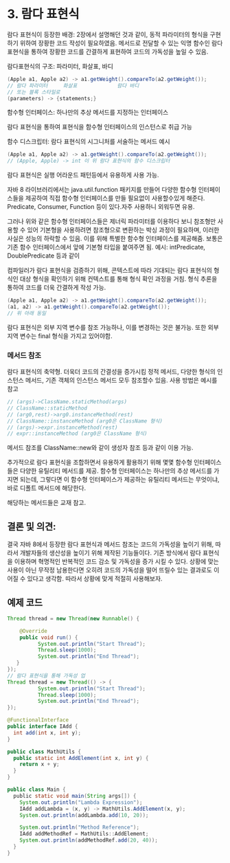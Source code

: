 # 3. 람다 표현식

람다 표현식이 등장한 배경: 2장에서 설명해던 것과 같이, 동적 파라미터의 형식을 구현하기 위하여 장황한 코드 작성이 필요하였음.
메서드로 전달할 수 있는 익명 함수인 람다표현식을 통하여 장황한 코드를 간결하게 표현하여 코드의 가독성을 높일 수 있음.

람다표현식의 구조: 파라미터, 화살표, 바디

```java
(Apple a1, Apple a2) -> a1.getWeight().compareTo(a2.getWeight());
// 람다 파라미터     화살표             람다 바디
// 또는 블록 스타일로
(parameters) -> {statements;}
```

함수형 인터페이스: 하나만의 추상 메서드를 지정하는 인터페이스

람다 표현식을 통하여 표현식을 함수형 인터페이스의 인스턴스로 취급 가능

함수 디스크립터: 람다 표현식의 시그니처를 서술하는 메서드
예시
```java
(Apple a1, Apple a2) -> a1.getWeight().compareTo(a2.getWeight());
// (Apple, Apple) -> int 이 위 람다 표현식의 함수 디스크립터
```

람다 표현식은 실행 어라운드 패턴등에서 유용하게 사용 가능.

자바 8 라이브러리에서는 java.util.function 패키지를 만들어 다양한 함수형 인터페이스들을 제공하여 직접 함수형 인터페이스를 만들 필요없이 사용할수있게 해준다.
Predicate, Consumer, Function 등이 있다.자주 사용하니 외워두면 유용.

그러나 위와 같은 함수형 인터페이스들은 제너릭 파라미터를 이용하다 보니 참조형만 사용할 수 있어 기본형을 사용하려면 참조형으로 변환하는 박싱 과정이 필요하며,
이러한 사실은 성능의 하락할 수 있음. 이를 위해 특별한 함수형 인터페이스를 제공해줌. 보통은 기존 함수 인터페이스에서 앞에 기본형 타입을 붙여주면 됨.
예시: intPredicate, DoublePredicate 등과 같이

컴파일러가 람다 표현식을 검증하기 위해, 콘텍스트에 따라 기대되는 람다 표현식의 형식인 대상 형식을 확인하기 위해 컨텍스트를 통해 형식 확인 과정을 거침.
형식 추론을 통하여 코드를 더욱 간결하게 작성 가능.
```java
(Apple a1, Apple a2) -> a1.getWeight().compareTo(a2.getWeight());
(a1, a2) -> a1.getWeight().compareTo(a2.getWeight());
// 위 아래 동일
```

람다 표현식은 외부 지역 변수를 참조 가능하나, 이를 변경하는 것은 불가능. 또한 외부 지역 변수는 final 형식을 가지고 있어야함.

### 메서드 참조
람다 표현식의 축약형. 더욱더 코드의 간결성을 증가시킴
정적 메서드, 다양한 형식의 인스턴스 메서드, 기존 객체의 인스턴스 메서드 모두 참조할수 있음.
사용 방법은 예시를 참고
```java
// (args)->ClassName.staticMethod(args)
// ClassName::staticMethod
// (arg0,rest)->arg0.instanceMethod(rest)
// ClassName::instanceMethod (arg0은 ClassName 형식)
// (args)->expr.instanceMethod(rest)
// expr::instanceMethod (arg0은 ClassName 형식)
```

메서드 참조를 ClassName::new와 같이 생성자 참조 등과 같이 이용 가능.

추가적으로 람다 표현식을 조합하면서 유용하게 활용하기 위해 몇몇 함수형 인터페이스들은 다양한 유틸리티 메서드를 제공.
함수형 인터페이스는 하나만의 추상 메서드를 가지면 되는데, 그렇다면 이 함수형 인터페이스가 제공하는 유틸리티 메서드는 무엇이냐, 
바로 디폴트 메서드에 해당한다.

해당하는 메서드들은 교재 참고.

## 결론 및 의견: 
결국 자바 8에서 등장한 람다 표현식과 메서드 참조는 코드의 가독성을 높이기 위해, 따라서 개발자들의 생산성을 높이기 위해 제작된 기능들이다.
기존 방식에서 람다 표현식을 이용하며 혁명적인 반복적인 코드 감소 및 가독성을 증가 시킬 수 있다. 상황에 맞는 사용이 아닌 무작정 남용한다면
오히려 코드의 가독성을 떨어 뜨릴수 있는 결과로도 이어질 수 있다고 생각함. 따라서 상황에 맞게 적절히 사용해보자.

## 예제 코드
```java
Thread thread = new Thread(new Runnable() {

    @Override
    public void run() {
          System.out.println("Start Thread");
          Thread.sleep(1000);
          System.out.println("End Thread");
   }
});
// 람다 표현식을 통해 가독성 업
Thread thread = new Thread(() -> {
          System.out.println("Start Thread");
          Thread.sleep(1000);
          System.out.println("End Thread");
});

```

```java
@FunctionalInterface
public interface IAdd {
  int add(int x, int y);
}

public class MathUtils {
  public static int AddElement(int x, int y) {
    return x + y;
  }
}

public class Main {
  public static void main(String args[]) {
    System.out.println("Lambda Expression");
    IAdd addLambda = (x, y) -> MathUtils.AddElement(x, y);
    System.out.println(addLambda.add(10, 20));

    System.out.println("Method Reference");
    IAdd addMethodRef = MathUtils::AddElement;
    System.out.println(addMethodRef.add(20, 40));
  }
}
```
